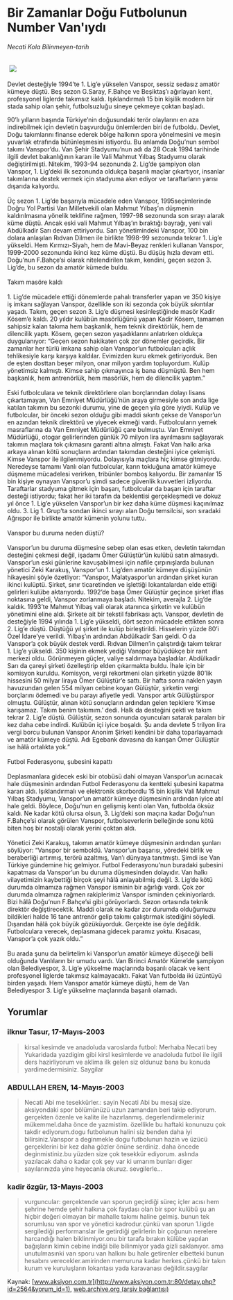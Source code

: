 # Bir Zamanlar Doğu Futbolunun Number Van'ıydı

*Necati Kola Bilinmeyen-tarih*

<div>
 <font>
  <img border="0" height="1" src="/web/20030624162730im_/http://www.aksiyon.com.tr/images/blank.gif"/>
 </font>
 <font class="content">
  <p>
   <img border="0" hspace="5" src="http://web.archive.org/web/20030624162730im_/http://www.aksiyon.com.tr/resim/440/44.jpg" vspace="5"/>
  </p>
 </font>
 <font class="content">
  Devlet desteğiyle 1994’te 1. Lig’e yükselen Vanspor, sessiz sedasız amatör kümeye düştü. Beş sezon G.Saray, F.Bahçe ve Beşiktaş’ı ağırlayan kent, profesyonel liglerde takımsız kaldı. Işıklandırmalı 15 bin kişilik modern bir stada sahip olan şehir, futbolsuzluğu sineye çekmeye çoktan başladı.
 </font>
 <p>
  <font class="content">
   90’lı yılların başında Türkiye’nin doğusundaki terör olaylarını en aza indirebilmek için devletin başvurduğu önlemlerden biri de futboldu. Devlet, Doğu takımlarını finanse ederek bölge halkının spora yönelmesini ve meşin yuvarlak etrafında bütünleşmesini istiyordu. Bu anlamda Doğu’nun sembol takımı Vanspor’du. Van Şehir Stadyumu’nun adı da 28 Ocak 1994 tarihinde ilgili devlet bakanlığının kararı ile Vali Mahmut Yılbaş Stadyumu olarak değiştirilmişti. Nitekim, 1993-94 sezonunda 2. Lig’de şampiyon olan Vanspor, 1. Lig’deki ilk sezonunda oldukça başarılı maçlar çıkartıyor, insanlar takımlarına destek vermek için stadyuma akın ediyor ve taraftarların yarısı dışarıda kalıyordu.
   <br/>
   <br/>
   Üç sezon 1. Lig’de başarıyla mücadele eden Vanspor, 1995seçimlerinde Doğru Yol Partisi Van Milletvekili olan Mahmut Yılbaş’ın düşmenin kaldırılmasına yönelik teklifine rağmen, 1997-98 sezonunda son sırayı alarak küme düştü. Ancak eski vali Mahmut Yılbaş’ın bıraktığı bayrağı, yeni vali Abdülkadir Sarı devam ettiriyordu. Sarı yönetimindeki Vanspor, 100 bin dolara anlaşılan Rıdvan Dilmen ile birlikte 1998-99 sezonunda tekrar 1. Lig’e yükseldi. Hem Kırmızı-Siyah, hem de Mavi-Beyaz renkleri kullanan Vanspor, 1999-2000 sezonunda ikinci kez küme düştü. Bu düşüş hızla devam etti. Doğu’nun F.Bahçe’si olarak nitelendirilen takım, kendini, geçen sezon 3. Lig’de, bu sezon da amatör kümede buldu.
   <br/>
   <br/>
   Takım masöre kaldı
   <br/>
   <br/>
   1. Lig’de mücadele ettiği dönemlerde pahalı transferler yapan ve 350 kişiye iş imkanı sağlayan Vanspor, özellikle son iki sezonda çok büyük sıkıntılar yaşadı. Takım, geçen sezon 3. Lig’e düşmesi kesinleştiğinde masör Kadir Kösem’e kaldı. 20 yıldır kulübün masörlüğünü yapan Kadir Kösem, tamamen sahipsiz kalan takıma hem başkanlık, hem teknik direktörlük, hem de dilencilik yaptı. Kösem, geçen sezon yaşadıklarını anlatırken oldukça duygulanıyor: “Geçen sezon hakikaten çok zor dönemler geçirdik. Bir zamanlar her türlü imkana sahip olan Vanspor’un futbolcuları açlık tehlikesiyle karşı karşıya kaldılar. Evimizden kuru ekmek getiriyorduk. Ben de eşten dosttan beşer milyon, onar milyon yardım topluyordum. Kulüp yönetimsiz kalmıştı. Kimse sahip çıkmayınca iş bana düşmüştü. Ben hem başkanlık, hem antrenörlük, hem masörlük, hem de dilencilik yaptım.”
   <br/>
   <br/>
   Eski futbolculara ve teknik direktörlere olan borçlarından dolayı lisans çıkartamayan, Van Emniyet Müdürlüğü’nün araya girmesiyle son anda lige katılan takımın bu sezonki durumu, yine de geçen yıla göre iyiydi. Kulüp ve futbolcular, bir önceki sezon olduğu gibi maddi sıkıntı çekse de Vanspor’un en azından teknik direktörü ve yiyecek ekmeği vardı. Futbolcuların yemek masraflarına da Van Emniyet Müdürlüğü çare bulmuştu. Van Emniyet Müdürlüğü, otogar gelirlerinden günlük 70 milyon lira ayrılmasını sağlayarak takımın maçlara tok çıkmasını garanti altına almıştı. Fakat Van halkı arka arkaya alınan kötü sonuçların ardından takımdan desteğini iyice çekmişti. Kimse Vanspor ile ilgilenmiyordu. Dolayısıyla maçlara hiç kimse gitmiyordu. Neredeyse tamamı Vanlı olan futbolcular, karın tokluğuna amatör kümeye düşmeme mücadelesi verirken, tribünler bomboş kalıyordu. Bir zamanlar 15 bin kişiye oynayan Vanspor’u şimdi sadece güvenlik kuvvetleri izliyordu. Taraftarlar stadyuma gitmek için başarı, futbolcular da başarı için taraftar desteği istiyordu; fakat her iki tarafın da beklentisi gerçekleşmedi ve dokuz yıl önce 1. Lig’e yükselen Vanspor’un bir kez daha küme düşmesi kaçınılmaz oldu. 3. Lig 1. Grup’ta sondan ikinci sırayı alan Doğu temsilcisi, son sıradaki Ağrıspor ile birlikte amatör kümenin yolunu tuttu.
   <br/>
   <br/>
   Vanspor bu duruma neden düştü?
   <br/>
   <br/>
   Vanspor’un bu duruma düşmesine sebep olan esas etken, devletin takımdan desteğini çekmesi değil, işadamı Ömer Gülüştür’ün kulübü satın almasıydı. Vanspor’un eski günlerine kavuşabilmesi için nafile çırpınışlarda bulunan yönetici Zeki Karakuş, Vanspor’un 1. Lig’den amatör kümeye düşüşünün hikayesini şöyle özetliyor: “Vanspor, Malatyaspor’un ardından şirket kuran ikinci kulüptü. Şirket, sınır ticaretinden ve işlettiği lokantalardan elde ettiği gelirleri kulübe aktarıyordu. 1992’de başa Ömer Gülüştür geçince şirket iflas noktasına geldi, Vanspor zorlanmaya başladı. Nitekim, averajla 2. Lig’de kaldık. 1993’te Mahmut Yılbaş vali olarak atanınca şirketin ve kulübün yönetimini eline aldı. Şirkete ait bir tekstil fabrikası açtı. Vanspor, devletin de desteğiyle 1994 yılında 1. Lig’e yükseldi, dört sezon mücadele ettikten sonra 2. Lig’e düştü. Düştüğü yıl şirket ile kulüp birleştirildi. Hisselerin yüzde 80’i Özel İdare’ye verildi. Yılbaş’ın ardından Abdülkadir Sarı geldi. O da Vanspor’a çok büyük destek verdi. Rıdvan Dilmen’in çalıştırdığı takım tekrar 1. Lig’e yükseldi. 350 kişinin ekmek yediği Vanspor büyüdükçe bir rant merkezi oldu. Görünmeyen güçler, valiye saldırmaya başladılar. Abdülkadir Sarı da çareyi şirketi özelleştirip elden çıkarmakta buldu. İhale için bir komisyon kuruldu. Komisyon, vergi rekortmeni olan şirketin yüzde 80’lik hissesini 50 milyar liraya Ömer Gülüştür’e sattı. Bir hafta sonra naklen yayın havuzundan gelen 554 milyarı cebine koyan Gülüştür, şirketin vergi borçlarını ödemedi ve bu parayı afiyetle yedi. Vanspor artık Gülüştürspor olmuştu. Gülüştür, alınan kötü sonuçların ardından gelen tepkilere ‘Kimse karışamaz. Takım benim takımım.’ dedi. Halk da desteğini çekti ve takım tekrar 2. Lig’e düştü. Gülüştür, sezon sonunda oyuncuları satarak paraları bir kez daha cebe indirdi. Kulübün içi iyice boşaldı. Şu anda devlete 5 trilyon lira vergi borcu bulunan Vanspor Anonim Şirketi kendini bir daha toparlayamadı ve amatör kümeye düştü. Adı Egebank davasına da karışan Ömer Gülüştür ise hâlâ ortalıkta yok.”
   <br/>
   <br/>
   Futbol Federasyonu, şubesini kapattı
   <br/>
   <br/>
   Deplasmanlara gidecek eski bir otobüsü dahi olmayan Vanspor’un acınacak hale düşmesinin ardından Futbol Federasyonu da kentteki şubesini kapatma kararı aldı. Işıklandırmalı ve elektronik skorbordlu 15 bin kişilik Vali Mahmut Yılbaş Stadyumu, Vanspor’un amatör kümeye düşmesinin ardından iyice atıl hale geldi. Böylece, Doğu’nun en gelişmiş kenti olan Van, futbolda öksüz kaldı. Ne kadar kötü olursa olsun, 3. Lig’deki son maçına kadar Doğu’nun F.Bahçe’si olarak görülen Vanspor, futbolseverlerin belleğinde sonu kötü biten hoş bir nostalji olarak yerini çoktan aldı.
   <br/>
   <br/>
   Yönetici Zeki Karakuş, takımın amatör kümeye düşmesinin ardından şunları söylüyor: “Vanspor bir semboldü. Vanspor’un başarısı, yöredeki birlik ve beraberliği artırmış, terörü azaltmış, Van’ı dünyaya tanıtmıştı. Şimdi ise Van Türkiye gündemine hiç gelmiyor. Futbol Federasyonu’nun buradaki şubesini kapatması da Vanspor’un bu duruma düşmesinden dolayıdır. Van halkı vilayetimizin kaybettiği birçok şeyi hâlâ anlayabilmiş değil. 3. Lig’de kötü durumda olmamıza rağmen Vanspor isminin bir ağırlığı vardı. Çok zor durumda olmamıza rağmen rakiplerimiz Vanspor isminden çekiniyorlardı. Bizi hâlâ Doğu’nun F.Bahçe’si gibi görüyorlardı. Sezon ortasında teknik direktör değiştirecektik. Maddi olarak ne kadar zor durumda olduğumuzu bildikleri halde 16 tane antrenör gelip takımı çalıştırmak istediğini söyledi. Dışarıdan hâlâ çok büyük gözüküyorduk. Gerçekte ise öyle değildik. Futbolculara verecek, deplasmana gidecek paramız yoktu. Kısacası, Vanspor’a çok yazık oldu.”
   <br/>
   <br/>
   Bu arada şunu da belirtelim ki Vanspor’un amatör kümeye düşeceği belli olduğunda Vanlıların bir umudu vardı. Van Birinci Amatör Küme’de şampiyon olan Belediyespor, 3. Lig’e yükselme maçlarında başarılı olacak ve kent profesyonel liglerde takımsız kalmayacaktı. Fakat Van futbolda iki üzüntüyü birden yaşadı. Hem Vanspor amatör kümeye düştü, hem de Van Belediyespor 3. Lig’e yükselme maçlarında başarılı olamadı.
   <br/>
  </font>
 </p>
</div>


## Yorumlar

### ilknur Tasur, 17-Mayıs-2003
> kirsal kesimde ve anadoluda varoslarda futbol: 
> Merhaba Necati bey  Yukaridada yazdigim gibi kirsl kesimlerde ve anadoluda futbol ile ilgili ders hazirliyorum ve aklima ilk gelen siz oldunuz bana bu konuda yardimedermisiniz. Saygilar

### ABDULLAH EREN, 14-Mayıs-2003
> Necati Abi me tesekkürler.: 
> sayin Necati Abi bu mesaj size. aksiyondaki spor bölümünüzü uzun zamandan beri takip ediyorum. gerçekten özenle ve kalite ile hazırlanmış. degerlendirmeleriniz mükemmel.daha önce de yazmistim. özellikle bu haftaki konunuzu çok takdir ediyorum.dogu futbolunun halini siz benden daha iyi bilirsiniz.Vanspor a deginmekle dogu futbolunun hazin ve üzücü gerçeklerini bir kez daha gözler önüne serdiniz. daha öncede deginmistiniz.bu yüzden size çok tesekkür ediyorum. aslında yazılacak daha o kadar çok şey var ki umarım bunları diger sayılarınızda yine heyecanla okuruz. sevgilerle...

### kadir özgür, 13-Mayıs-2003
> vurguncular: 
> gerçektende van sporun geçirdiği süreç içler acısı hem şehrine hemde şehir halkına  çok faydası olan bir spor kulübü şu an hiçbir  değeri olmayan bir mahalle takımı haline gelmiş. bunun tek sorumlusu van spor ve yönetici kadrodur.çünkü van sporun 1.ligde sergilediği performanslar ile getirdiği gelirlerin bir çoğunun nerelere harcandığı halen biklinmiyor.onu bir tarafa bırakın külübe yapılan bağışların kimin cebine indiği bile bilinmiyor yada gizli saklanıyor. ama unutulmasınki van sporu van halkını bu hale getirenler elbetteki bunun hesabını verecekler.amirinden memuruna kadar herkes.çünkü bir takın kurum ve kuruluşların lokantası yada karavanası değildir.saygılar

Kaynak: [www.aksiyon.com.tr](http://www.aksiyon.com.tr:80/detay.php?id=2564&yorum_id=1), [web.archive.org (arşiv bağlantısı)](http://web.archive.org/web/20030624162730/http://www.aksiyon.com.tr:80/detay.php?id=2564&yorum_id=1)
